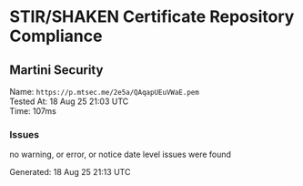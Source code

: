 # STIR/SHAKEN Certificate Repository Compliance

## Martini Security

Name: `https://p.mtsec.me/2e5a/QAqapUEuVWaE.pem`\
Tested At: 18 Aug 25 21:03 UTC\
Time: 107ms

### Issues

no warning, or error, or notice date level issues were found

Generated: 18 Aug 25 21:13 UTC